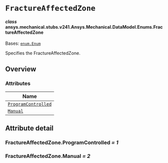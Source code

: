 # `FractureAffectedZone`

<a id="ansys.mechanical.stubs.v241.Ansys.Mechanical.DataModel.Enums.FractureAffectedZone"></a>

#### *class* ansys.mechanical.stubs.v241.Ansys.Mechanical.DataModel.Enums.FractureAffectedZone

Bases: [`enum.Enum`](https://docs.python.org/3/library/enum.html#enum.Enum)

Specifies the FractureAffectedZone.

<!-- !! processed by numpydoc !! -->

<a id="overview"></a>

## Overview

### Attributes

| Name |
| ------------------------------------------------------------------ |
| [`ProgramControlled`](#FractureAffectedZone.ProgramControlled) |
| [`Manual`](#FractureAffectedZone.Manual) |

<a id="attribute-detail"></a>

## Attribute detail

<a id="FractureAffectedZone.ProgramControlled"></a>

### FractureAffectedZone.ProgramControlled *= 1*

<a id="FractureAffectedZone.Manual"></a>

### FractureAffectedZone.Manual *= 2*


